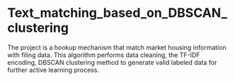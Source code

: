 # Text_matching_based_on_DBSCAN_clustering
The project is a hookup mechanism that match market housing information with filing data. This algorithm performs data cleaning, the TF-IDF encoding, DBSCAN clustering method to generate valid labeled data for further active learning process.
